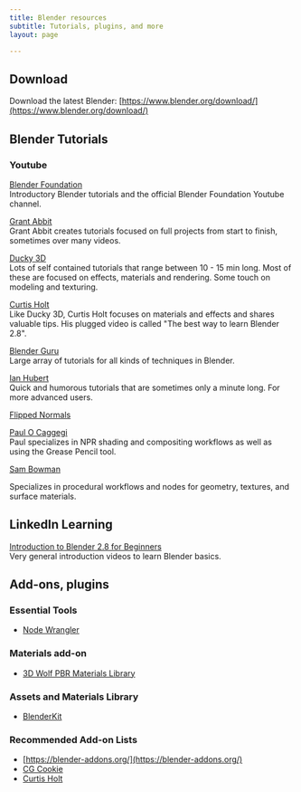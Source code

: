 ```yaml
---
title: Blender resources
subtitle: Tutorials, plugins, and more
layout: page

---
```

## Download

Download the latest Blender: [https://www.blender.org/download/](https://www.blender.org/download/)

## Blender Tutorials

### Youtube

[Blender Foundation](https://www.youtube.com/playlist?list=PLa1F2ddGya_-UvuAqHAksYnB0qL9yWDO6)  
Introductory Blender tutorials and the official Blender Foundation Youtube channel.

[Grant Abbit](https://www.youtube.com/channel/UCZFUrFoqvqlN8seaAeEwjlw)  
Grant Abbit creates tutorials focused on full projects from start to finish, sometimes over many videos.

[Ducky 3D](https://www.youtube.com/channel/UCuNhGhbemBkdflZ1FGJ0lUQ/videos)  
Lots of self contained tutorials that range between 10 - 15 min long. Most of these are focused on effects, materials and rendering. Some touch on modeling and texturing.

[Curtis Holt](https://www.youtube.com/channel/UCzghqpGuEmk4YdVewxA79GA/videos)  
Like Ducky 3D, Curtis Holt focuses on materials and effects and shares valuable tips. His plugged video is called "The best way to learn Blender 2.8".

[Blender Guru](https://www.youtube.com/user/AndrewPPrice/videos)  
Large array of tutorials for all kinds of techniques in Blender.

[Ian Hubert](https://www.youtube.com/user/mrdodobird/videos)  
Quick and humorous tutorials that are sometimes only a minute long. For more advanced users.

[Flipped Normals](https://www.youtube.com/user/FlippedNormalsTuts/playlists)

[Paul O Caggegi](https://www.youtube.com/channel/UCEhYWUp3jRKQF7GHjhpcI_g)  
Paul specializes in NPR shading and compositing workflows as well as using the Grease Pencil tool.

[Sam Bowman](https://www.youtube.com/channel/UCbODs2qqHISelcvKZybRMKg "Sam Bowman")

Specializes in procedural workflows and nodes for geometry, textures, and surface materials.

## LinkedIn Learning

[Introduction to Blender 2.8 for Beginners](https://www.linkedin.com/learning/blender-2-8-essential-training-2/introducing-blender-2-8-for-beginners)  
Very general introduction videos to learn Blender basics.

## Add-ons, plugins

### Essential Tools

* [Node Wrangler](https://docs.blender.org/manual/en/latest/addons/node/node_wrangler.html)

### Materials add-on

* [3D Wolf PBR Materials Library](https://3d-wolf.com/products/materials.html)

### Assets and Materials Library

* [BlenderKit](https://www.blenderkit.com/get-blenderkit/)

### Recommended Add-on Lists

* [https://blender-addons.org/](https://blender-addons.org/)
* [CG Cookie](https://cgcookie.com/articles/the-top-10-modeling-addons-for-blender-2-8)
* [Curtis Holt](https://www.youtube.com/watch?v=aTDF94CU5wc)